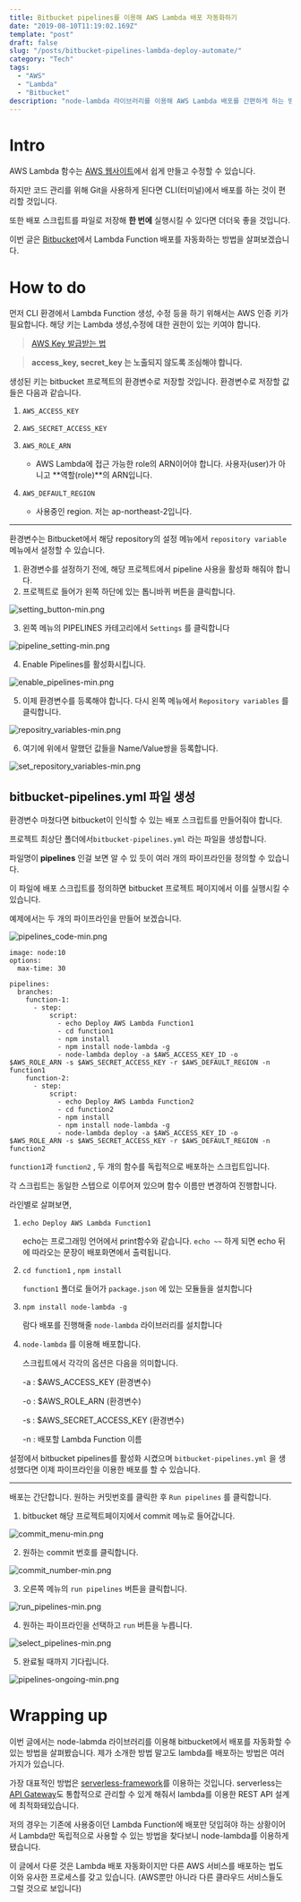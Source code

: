 ```yaml
---
title: Bitbucket pipelines를 이용해 AWS Lambda 배포 자동화하기
date: "2019-08-10T11:19:02.169Z"
template: "post"
draft: false
slug: "/posts/bitbucket-pipelines-lambda-deploy-automate/"
category: "Tech"
tags:
  - "AWS"
  - "Lambda"
  - "Bitbucket"
description: "node-lambda 라이브러리를 이용해 AWS Lambda 배포를 간편하게 하는 방법을 알아봅니다."
---
```


# Intro

AWS Lambda 함수는 [AWS 웹사이트](https://aws.amazon.com/ko/lambda/)에서 쉽게 만들고 수정할 수 있습니다. 

하지만 코드 관리를 위해 Git을 사용하게 된다면 CLI(터미널)에서 배포를 하는 것이 편리할 것입니다.

또한 배포 스크립트를 파일로 저장해 **한 번에** 실행시킬 수 있다면 더더욱 좋을 것입니다.

이번 글은 [Bitbucket](http://bitbucket.com)에서 Lambda Function 배포를 자동화하는 방법을 살펴보겠습니다.

# How to do

먼저 CLI 환경에서 Lambda Function 생성, 수정 등을 하기 위해서는 AWS 인증 키가 필요합니다. 해당 키는 Lambda 생성,수정에 대한 권한이 있는 키여야 합니다.

> [AWS Key 발급받는 법](https://www.44bits.io/ko/post/publishing_and_managing_aws_user_access_key)


> **access\_key, secret\_key 는 노출되지 않도록 조심해야 합니다.**

생성된 키는 bitbucket 프로젝트의 환경변수로 저장할 것입니다. 환경변수로 저장할 값들은 다음과 같습니다.


1. `AWS_ACCESS_KEY` 

2. `AWS_SECRET_ACCESS_KEY` 

3. `AWS_ROLE_ARN`

    - AWS Lambda에 접근 가능한 role의 ARN이어야 합니다. 사용자(user)가 아니고 **역할(role)**의 ARN입니다.
  
4. `AWS_DEFAULT_REGION`

    - 사용중인 region. 저는 ap-northeast-2입니다.
--- 

환경변수는 Bitbucket에서 해당 repository의 설정 메뉴에서 `repository variable` 메뉴에서 설정할 수 있습니다.

1. 환경변수를 설정하기 전에, 해당 프로젝트에서 pipeline 사용을 활성화 해줘야 합니다.
2. 프로젝트로 들어가 왼쪽 하단에 있는 톱니바퀴 버튼을 클릭합니다.

![setting_button-min.png](/lambda-deploy-automate/setting_button-min.png)

3. 왼쪽 메뉴의 PIPELINES 카테고리에서 `Settings` 를 클릭합니다

![pipeline_setting-min.png](/lambda-deploy-automate/pipeline_setting-min.png)

4. Enable Pipelines를 활성화시킵니다.

![enable_pipelines-min.png](/lambda-deploy-automate/enable_pipelines-min.png)

5. 이제 환경변수를 등록해야 합니다. 다시 왼쪽 메뉴에서 `Repository variables` 를 클릭합니다.

![repositry_variables-min.png](/lambda-deploy-automate/repositry_variables-min.png)

6. 여기에 위에서 말했던 값들을 Name/Value쌍을 등록합니다.

![set_repository_variables-min.png](/lambda-deploy-automate/set_repository_variables-min.png)

## bitbucket-pipelines.yml 파일 생성

환경변수 마쳤다면 bitbucket이 인식할 수 있는 배포 스크립트를 만들어줘야 합니다.

프로젝트 최상단 폴더에서`bitbucket-pipelines.yml` 라는 파일을 생성합니다.

파일명이 **pipelines** 인걸 보면 알 수 있 듯이 여러 개의 파이프라인을 정의할 수 있습니다.

이 파일에 배포 스크립트를 정의하면 bitbucket 프로젝트 페이지에서 이를 실행시킬 수 있습니다. 

예제에서는 두 개의 파이프라인을 만들어 보겠습니다.

![pipelines_code-min.png](/lambda-deploy-automate/pipelines_code-min.png)

``` script
image: node:10
options:
  max-time: 30

pipelines:
  branches:
    function-1:
      - step:
          script:
            - echo Deploy AWS Lambda Function1
            - cd function1
            - npm install
            - npm install node-lambda -g
            - node-lambda deploy -a $AWS_ACCESS_KEY_ID -o $AWS_ROLE_ARN -s $AWS_SECRET_ACCESS_KEY -r $AWS_DEFAULT_REGION -n function1
    function-2:
      - step:
          script:
            - echo Deploy AWS Lambda Function2
            - cd function2
            - npm install
            - npm install node-lambda -g
            - node-lambda deploy -a $AWS_ACCESS_KEY_ID -o $AWS_ROLE_ARN -s $AWS_SECRET_ACCESS_KEY -r $AWS_DEFAULT_REGION -n function2
```

`function1`과 `function2` , 두 개의 함수를 독립적으로 배포하는 스크립트입니다.

각 스크립트는 동일한 스텝으로 이루어져 있으며 함수 이름만 변경하여 진행합니다.

라인별로 살펴보면, 

1. `echo Deploy AWS Lambda Function1`

    echo는 프로그래밍 언어에서 print함수와 같습니다. `echo ~~` 하게 되면 echo 뒤에 따라오는 문장이 배포화면에서 출력됩니다. 

2. `cd function1` , `npm install`

    `function1` 폴더로 들어가 `package.json` 에 있는 모듈들을 설치합니다

3. `npm install node-lambda -g` 

    람다 배포를 진행해줄 `node-lambda` 라이브러리를 설치합니다

4. `node-lambda` 를 이용해 배포합니다.

    스크립트에서 각각의 옵션은 다음을 의미합니다.

    -a : $AWS_ACCESS_KEY (환경변수)

    -o : $AWS_ROLE_ARN (환경변수)

    -s : $AWS_SECRET_ACCESS_KEY (환경변수)

    -n : 배포할 Lambda Function 이름

설정에서 bitbucket pipelines를 활성화 시켰으며 `bitbucket-pipelines.yml` 을 생성했다면 이제 파이프라인을 이용한 배포를 할 수 있습니다.

--- 

배포는 간단합니다. 원하는 커밋번호를 클릭한 후 `Run pipelines` 를 클릭합니다.

1. bitbucket 해당 프로젝트페이지에서 commit 메뉴로 들어갑니다.

![commit_menu-min.png](/lambda-deploy-automate/commit_menu-min.png)

2. 원하는 commit 번호를 클릭합니다.

![commit_number-min.png](/lambda-deploy-automate/commit_number-min.png)

3. 오른쪽 메뉴의 `run pipelines` 버튼을 클릭합니다.

![run_pipelines-min.png](/lambda-deploy-automate/run_pipelines-min.png)

4. 원하는 파이프라인을 선택하고 `run` 버튼을 누릅니다.

![select_pipelines-min.png](/lambda-deploy-automate/select_pipelines-min.png)

5. 완료될 때까지 기다립니다.

![pipelines-ongoing-min.png](/lambda-deploy-automate/pipelines-ongoing-min.png)

# Wrapping up
이번 글에서는 node-labmda 라이브러리를 이용해 bitbucket에서 배포를 자동화할 수 있는 방법을 살펴봤습니다. 제가 소개한 방법 말고도 lambda를 배포하는 방법은 여러가지가 있습니다.

가장 대표적인 방법은 [serverless-framework](https://serverless.com)를 이용하는 것입니다. serverless는 [API Gateway](https://console.aws.amazon.com/apigateway/home)도 통합적으로 관리할 수 있게 해줘서 lambda를 이용한 REST API 설계에 최적화돼있습니다.

저의 경우는 기존에 사용중이던 Lambda Function에 배포만 덧입혀야 하는 상황이어서 Lambda만 독립적으로 사용할 수 있는 방법을 찾다보니 node-lambda를 이용하게 됐습니다. 

이 글에서 다룬 것은 Lambda 배포 자동화이지만 다른 AWS 서비스를 배포하는 법도 이와 유사한 프로세스를 갖고 있습니다. (AWS뿐만 아니라 다른 클라우드 서비스들도 그럴 것으로 보입니다)

 